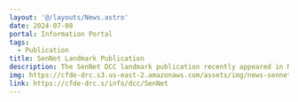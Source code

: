 ```yaml
---
layout: '@/layouts/News.astro'
date: 2024-07-08
portal: Information Portal
tags:
  - Publication
title: SenNet Landmark Publication
description: The SenNet DCC landmark publication recently appeared in Nature Reviews Molecular Cell Biology. It was added to the publication page of the CFDE Workbench.
img: https://cfde-drc.s3.us-east-2.amazonaws.com/assets/img/news-sennet-pub.png
link: https://cfde-drc.s/info/dcc/SenNet
---
```

